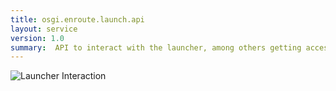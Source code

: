 ```yaml
---
title: osgi.enroute.launch.api
layout: service
version: 1.0
summary:  API to interact with the launcher, among others getting access to the startup arguments.
---
```


![Launcher Interaction](/img/services/osgi.enroute.launcher.overview.png)

